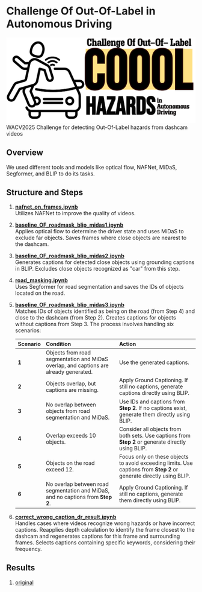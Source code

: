 ﻿# Challenge Of Out-Of-Label in Autonomous Driving
![COOOL](https://github.com/ParisaHTM/coool_wacv/blob/main/sample_images/Logo%20maker%20project-3%20(11).png)
 WACV2025 Challenge for detecting Out-Of-Label hazards from dashcam videos

 ## Overview
 We used different tools and models like optical flow, NAFNet, MiDaS, Segformer, and BLIP to do its tasks.

## Structure and Steps

1. **[nafnet_on_frames.ipynb](https://github.com/ParisaHTM/coool_wacv/blob/main/nafnet_on_frames.ipynb)**  
   Utilizes NAFNet to improve the quality of videos.

2. **[baseline_OF_roadmask_blip_midas1.ipynb](https://github.com/ParisaHTM/coool_wacv/blob/main/baseline_OF_roadmask_blip_midas1.ipynb)**  
   Applies optical flow to determine the driver state and uses MiDaS to exclude far objects. Saves frames where close objects are nearest to the dashcam.

3. **[baseline_OF_roadmask_blip_midas2.ipynb](https://github.com/ParisaHTM/coool_wacv/blob/main/baseline_OF_roadmask_blip_midas2.ipynb)**  
   Generates captions for detected close objects using grounding captions in BLIP. Excludes close objects recognized as "car" from this step.

4. **[road_masking.ipynb](https://github.com/ParisaHTM/coool_wacv/blob/main/road_masking.ipynb)**  
   Uses Segformer for road segmentation and saves the IDs of objects located on the road.

5. **[baseline_OF_roadmask_blip_midas3.ipynb](https://github.com/ParisaHTM/coool_wacv/blob/main/baseline_OF_roadmask_blip_midas3.ipynb)**  
   Matches IDs of objects identified as being on the road (from Step 4) and close to the dashcam (from Step 2). Creates captions for objects without captions from Step 3. The process involves handling six scenarios:
      
      | **Scenario** | **Condition**                                                                                   | **Action**                                                                                                    |
      |--------------|-------------------------------------------------------------------------------------------------|--------------------------------------------------------------------------------------------------------------|
      | **1**        | Objects from road segmentation and MiDaS overlap, and captions are already generated.           | Use the generated captions.                                                                                  |
      | **2**        | Objects overlap, but captions are missing.                                                     | Apply Ground Captioning. If still no captions, generate captions directly using BLIP.                        |
      | **3**        | No overlap between objects from road segmentation and MiDaS.                                   | Use IDs and captions from **Step 2**. If no captions exist, generate them directly using BLIP.               |
      | **4**        | Overlap exceeds 10 objects.                                                                    | Consider all objects from both sets. Use captions from **Step 2** or generate directly using BLIP.           |
      | **5**        | Objects on the road exceed 12.                                                                 | Focus only on these objects to avoid exceeding limits. Use captions from **Step 2** or generate directly using BLIP. |
      | **6**        | No overlap between road segmentation and MiDaS, and no captions from **Step 2**.               | Apply Ground Captioning. If still no captions, generate them directly using BLIP.                            |


6. **[correct_wrong_caption_dr_result.ipynb](https://github.com/ParisaHTM/coool_wacv/blob/main/correct_wrong_caption_dr_result.ipynb)**  
   Handles cases where videos recognize wrong hazards or have incorrect captions. Reapplies depth calculation to identify the frame closest to the dashcam and regenerates captions for this frame and surrounding frames. Selects captions containing specific keywords, considering their frequency.

## Results
1. [original]()


